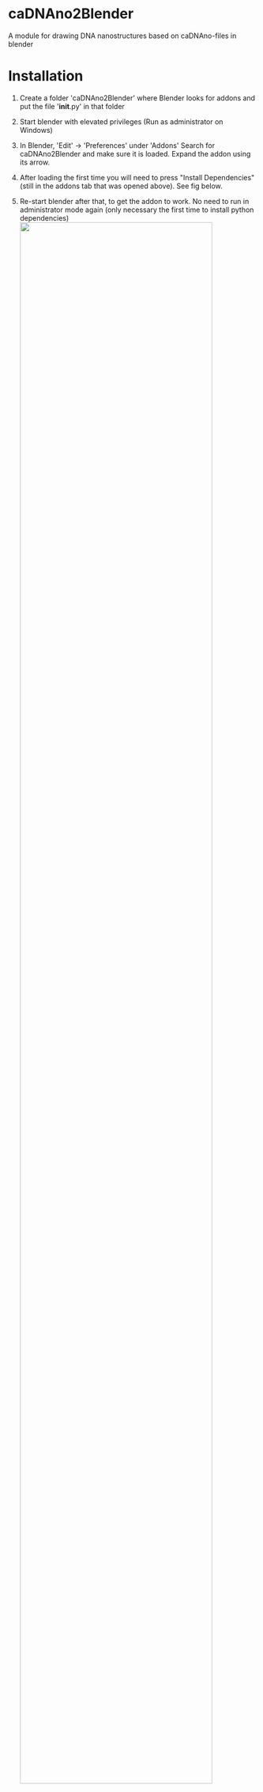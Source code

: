 # caDNAno2Blender
A module for drawing DNA nanostructures based on caDNAno-files in blender


# Installation

1. Create a folder 'caDNAno2Blender' where Blender looks for addons and put the file '__init__.py' in that folder

2. Start blender with elevated privileges (Run as administrator on Windows)

2. In Blender, 'Edit' -> 'Preferences' under 'Addons'
Search for caDNAno2Blender and make sure it is loaded. Expand the addon using its arrow. 

3. After loading the first time you will need to press "Install Dependencies" (still in the addons tab that was opened above). See fig below.

4. Re-start blender after that, to get the addon to work. No need to run in administrator mode again (only necessary the first time to install python dependencies)
<img src="https://user-images.githubusercontent.com/317044/169997046-17597ee0-99b5-4d3f-a4c7-32d9a65a515c.jpg" width="90%"></img> 
